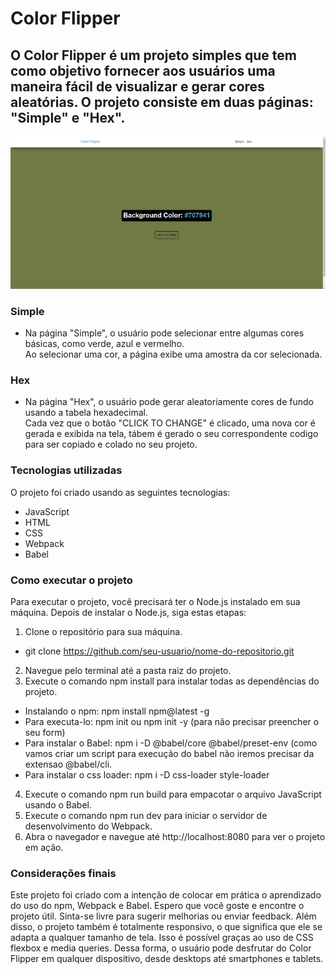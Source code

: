 # Color Flipper
## O Color Flipper é um projeto simples que tem como objetivo fornecer aos usuários uma maneira fácil de visualizar e gerar cores aleatórias. O projeto consiste em duas páginas: "Simple" e "Hex".

![alt text](https://github.com/wantedxp/color-flipper/blob/main/dist/img/screenshots/color-flipper-ss.png "Logo Title Text 1")

### Simple
* Na página "Simple", o usuário pode selecionar entre algumas cores básicas, como verde, azul e vermelho. <br> 
Ao selecionar uma cor, a página exibe uma amostra da cor selecionada.

### Hex
* Na página "Hex", o usuário pode gerar aleatoriamente cores de fundo usando a tabela hexadecimal. <br> 
Cada vez que o botão "CLICK TO CHANGE" é clicado, uma nova cor é gerada e exibida na tela, tábem é gerado o seu correspondente codigo para ser copiado e colado no seu projeto.

### Tecnologias utilizadas
 O projeto foi criado usando as seguintes tecnologias: 

* JavaScript
* HTML
* CSS
* Webpack
* Babel
### Como executar o projeto
Para executar o projeto, você precisará ter o Node.js instalado em sua máquina. Depois de instalar o Node.js, siga estas etapas:

1. Clone o repositório para sua máquina.
* git clone https://github.com/seu-usuario/nome-do-repositorio.git
2. Navegue pelo terminal até a pasta raiz do projeto.
3. Execute o comando npm install para instalar todas as dependências do projeto.
* Instalando o npm: npm install npm@latest -g
* Para executa-lo: npm init ou npm init -y (para não precisar preencher o seu form)
* Para instalar o Babel: npm i -D @babel/core @babel/preset-env (como vamos criar um script para execução do babel não iremos precisar da extensao @babel/cli.
* Para instalar o css loader: npm i -D css-loader style-loader 
4. Execute o comando npm run build para empacotar o arquivo JavaScript usando o Babel. 
5. Execute o comando npm run dev para iniciar o servidor de desenvolvimento do Webpack.
6. Abra o navegador e navegue até http://localhost:8080 para ver o projeto em ação. 
### Considerações finais <br>
Este projeto foi criado com a intenção de colocar em prática o aprendizado do uso do npm, Webpack e Babel.
Espero que você goste e encontre o projeto útil. Sinta-se livre para sugerir melhorias ou enviar feedback.
Além disso, o projeto também é totalmente responsivo, o que significa que ele se adapta a qualquer tamanho de tela. Isso é possível graças ao uso de CSS flexbox e media queries. Dessa forma, o usuário pode desfrutar do Color Flipper em qualquer dispositivo, desde desktops até smartphones e tablets.
